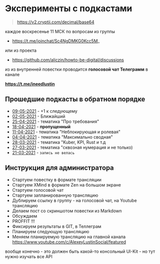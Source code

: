 # Эксперименты с подкастами

> https://v2.cryptii.com/decimal/base64

каждое воскресенье 11 МСК по вопросам из группы

* https://t.me/joinchat/Sc4NgDMKG0Kcc5M_

или из проекта

* https://github.com/aliczin/howto-be-digital/discussions

из из внутренней повестки проводится **голосовой чат Телеграмм** в канале

**https://t.me/ineedlustin**

## Прошедшие подкасты в обратном порядке

* [09-05-2021](./podcasts/21050911) - +1 к следующему
* [02-05-2021](./podcasts/21050211) - Ближайший
* [25-04-2021](./podcasts/4YWs/) - тематика "Про требования"
* [18-04-2021](./podcasts/4YWs/) - **пропущенный** 
* [11-04-2021](./podcasts/77+8/) - тематика "Неблокирующая и ролевая"
* [04-04-2021](./podcasts/7rqM/) - тематика "Максимально сводная"
* [28-03-2021](./podcasts/5ZeM/) - тематика "Kuber, KPI, Rust и т.д
* [27-03-2021](./podcasts/4rq8) - тематика "сквозная нумерация и не только)
* [21-03-2021](./podcasts/5JGc/) - `запись не велась`

## Инструкция для администратора

* Стартуем повестку в формате трансляции
* Стартуем XMind в формате Zen на большом экране
* Стартуем голосовой чат
* Стартуем запланированную трансляцию
* Дублируем ссылку в группу - на голосовой чат, на Youtube трансляцию
* Делаем пост со скриншотом повестки из Markdown
* Обсуждаем
* PROFFIT !!!
* Фиксируем результаты в GIT, в Теллеграм
* Планируем следующую трансляцию
* Меняем планируемую трансляцию на главной канала https://www.youtube.com/c/AlexeyLustinSocial/featured

вообще конечно - это должен быть какой-то консольный UI-Kit - но тут нужно изучать все API
